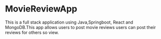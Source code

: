 # MovieReviewApp

This is a full stack application using Java,Springboot, React and MongoDB.This app allows users to post movie reviews users can post their reviews for others so view.
